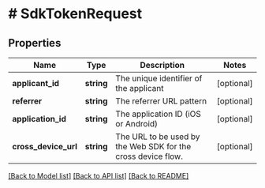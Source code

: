 # # SdkTokenRequest

## Properties

Name | Type | Description | Notes
------------ | ------------- | ------------- | -------------
**applicant_id** | **string** | The unique identifier of the applicant | [optional]
**referrer** | **string** | The referrer URL pattern | [optional]
**application_id** | **string** | The application ID (iOS or Android) | [optional]
**cross_device_url** | **string** | The URL to be used by the Web SDK for the cross device flow. | [optional]

[[Back to Model list]](../../README.md#models) [[Back to API list]](../../README.md#endpoints) [[Back to README]](../../README.md)
